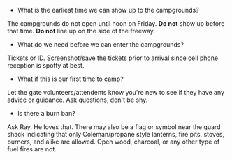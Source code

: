 - What is the earliest time we can show up to the campgrounds?

The campgrounds do not open until noon on Friday. **Do not** show up before that time. **Do not** line up on the side of the freeway.

- What do we need before we can enter the campgrounds?

Tickets or ID. Screenshot/save the tickets prior to arrival since cell phone reception is spotty at best.

- What if this is our first time to camp?

Let the gate volunteers/attendents know you're new to see if they have any advice or guidance. Ask questions, don't be shy.

- Is there a burn ban?

Ask Ray. He loves that. There may also be a flag or symbol near the guard shack indicating that only Coleman/propane style lanterns, fire pits, stoves, burners, and alike are allowed. Open wood, charcoal, or any other type of fuel fires are not.

